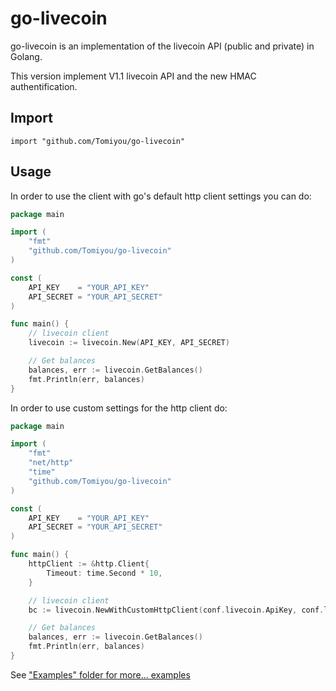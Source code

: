 go-livecoin
==========

go-livecoin is an implementation of the livecoin API (public and private) in Golang.

This version implement V1.1 livecoin API and the new HMAC authentification.

## Import
	import "github.com/Tomiyou/go-livecoin"
	
## Usage

In order to use the client with go's default http client settings you can do:

~~~ go
package main

import (
	"fmt"
	"github.com/Tomiyou/go-livecoin"
)

const (
	API_KEY    = "YOUR_API_KEY"
	API_SECRET = "YOUR_API_SECRET"
)

func main() {
	// livecoin client
	livecoin := livecoin.New(API_KEY, API_SECRET)

	// Get balances
	balances, err := livecoin.GetBalances()
	fmt.Println(err, balances)
}
~~~

In order to use custom settings for the http client do:

~~~ go
package main

import (
	"fmt"
	"net/http"
	"time"
	"github.com/Tomiyou/go-livecoin"
)

const (
	API_KEY    = "YOUR_API_KEY"
	API_SECRET = "YOUR_API_SECRET"
)

func main() {
	httpClient := &http.Client{
		Timeout: time.Second * 10,
	}

	// livecoin client
	bc := livecoin.NewWithCustomHttpClient(conf.livecoin.ApiKey, conf.livecoin.ApiSecret, httpClient)

	// Get balances
	balances, err := livecoin.GetBalances()
	fmt.Println(err, balances)
}
~~~

See ["Examples" folder for more... examples](https://github.com/Tomiyou/go-livecoin/blob/master/examples/livecoin.go)
